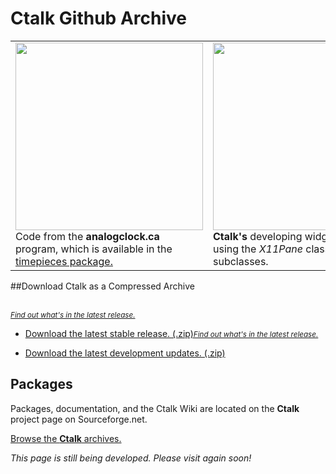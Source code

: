 # Ctalk Github Archive

<table>
<tr>
<td>
<img height="300px" src="https://a.fsdn.com/con/app/proj/ctalk/screenshots/analogclock_sample_2.jpg"/>
<br>Code from the <b>analogclock.ca</b> program, which is available in the <a href="#packages">timepieces package.</a>
</td>
<td>
<img height="300px" src="https://sourceforge.net/p/ctalk/screenshot/filedialog_screenshot_800x600.jpg"/></tc>
<br><b>Ctalk's</b> developing widget set for X, using the <em>X11Pane</em> class and its subclasses.
</td>
</table>


##Download Ctalk as a Compressed Archive
</h2><br><small><em><a href="">Find out what's in the latest release.</a></small></em></h2>

- [Download the latest stable release. (.zip)](https://github.com/ctalk/ctalk/archive/release.zip)[<small><em>Find out what's in the latest release.</em></small>](https://github.com/ctalk/ctalk/releases/latest)

- [Download the latest development updates. (.zip)](https://github.com/ctalk/ctalk/archive/proposed.zip)

<section id="packages">

## Packages

Packages, documentation, and the Ctalk Wiki are located on the **Ctalk** project page on Sourceforge.net.

<a href="http://sf.net/projects/ctalk">Browse the <b>Ctalk</b> archives.</a>

*This page is still being developed. Please visit again soon!*
